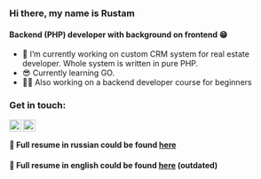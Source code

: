 ### Hi there, my name is Rustam
#### Backend (PHP) developer with background on frontend 😁 

- 🔭 I’m currently working on custom CRM system for real estate developer. Whole system is written in pure PHP.
- 😎 Currently learning GO.
- 👨‍🏫 Also working on a backend developer course for beginners


### Get in touch:

[<img align="left" alt="telegram | Telegram" width="22px" src="https://cdn.jsdelivr.net/npm/simple-icons@3.13.0/icons/telegram.svg" />][telegram]
[<img align="left" alt="gmail | Gmail" width="22px" src="https://cdn.jsdelivr.net/npm/simple-icons@3.13.0/icons/gmail.svg" />][gmail]


<br />

#### 🧾 Full resume in russian could be found [here](https://is.gd/jFoT71 "Resume")
#### 🚧 Full resume in english could be found [here](https://is.gd/918Nh0 "Resume") (outdated)

[telegram]: https://t.me/ergashev_rustam
[gmail]: mailto:rustamergashev.sp@gmail.com
